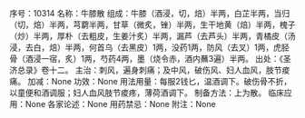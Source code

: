 序号：10314
名称：牛膝散
组成：牛膝（酒浸，切，焙）半两，白芷半两，当归（切，焙）半两，芎藭半两，甘草（微炙，锉）半两，生干地黄（焙）半两，槐子（炒）半两，厚朴（去粗皮，生姜汁炙）半两，漏芦（去芦头）半两，青橘皮（汤浸，去白，焙）半两，何首乌（去黑皮）1两，没药1两，防风（去叉）1两，虎胫骨（酒浸一宿，炙）1两，芍药4两，墨（烧令赤，酒内蘸3遍）半两。
出处：《圣济总录》卷十二。
主治：刺风，遍身刺痛；及中风，破伤风、妇人血风，肢节痠痛。
加减：None
功效：None
用法用量：每服2钱匕，温酒调下。破伤骨不折，以童便和酒调服；妇人血风肢节痠疼，薄荷酒调下。
制备方法：上为散。
临床应用：None
各家论述：None
用药禁忌：None
附注：None
